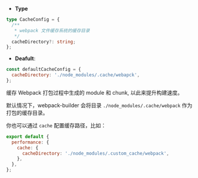 - **Type**

```ts
type CacheConfig = {
  /**
   * webpack 文件缓存系统的缓存目录
   */
  cacheDirectory?: string;
};
```

- **Deafult**:

```js
const defaultCacheConfig = {
  cacheDirectory: './node_modules/.cache/webapck',
};
```

缓存 Webpack 打包过程中生成的 module 和 chunk, 以此来提升构建速度。

默认情况下，webpack-builder 会将目录 `./node_modules/.cache/webpack` 作为打包的缓存目录。

你也可以通过 `cache` 配置缓存路径，比如：

```js
export default {
  performance: {
    cache: {
      cacheDirectory: './node_modules/.custom_cache/webpack',
    },
  },
};
```
